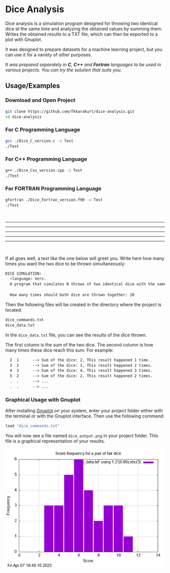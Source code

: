 # Dice Analysis

Dice analysis is a simulation program designed for throwing two identical dice at the same time and analyzing the obtained values by summing them. Writes the obtained results to a TXT file, which can then be exported to a plot with Gnuplot.

It was designed to prepare datasets for a machine learning project, but you can use it for a variety of other purposes.

*It was prepared separately in **C**, **C++** and **Fortran** languages to be used in various projects. You can try the solution that suits you.*
## Usage/Examples

### Download and Open Project

```bash
git clone https://github.com/fkkarakurt/dice-analysis.git
cd dice-analysis
```

### For C Programming Language

```bash
gcc ./Dice_C_version.c -o Test
./Test
```

### For C++ Programming Language

```bash
g++ ./Dice_Cxx_version.cpp -o Test
./Test
```

### For FORTRAN Programming Language

```bash
gfortran ./Dice_Fortran_version.f90 -o Test
./Test
```
&nbsp;

---
---
---
---
---

&nbsp;

If all goes well, a text like the one below will greet you. Write here how many times you want the two dice to be thrown simultaneously:

```bash
DICE SIMULATION:
  <language> Vers.
  A program that simulates N throws of two identical dice with the same characteristics.

  How many times should both dice are thrown together: 20
```

Then the following files will be created in the directory where the project is located.

```bash
dice_commands.txt
dice_data.txt
```

In the `dice_data.txt` file, you can see the results of the dice thrown.

The first column is the sum of the two dice. The second column is how many times these dice reach this sum. For example:

```txt
  2  1      --> Sum of the dice: 2, This result happened 1 time.
  3  2      --> Sum of the dice: 3, This result happened 2 times.
  4  3      --> Sum of the dice: 4, This result happened 3 times.
  5  2      --> Sum of the dice: 2, This result happened 2 times.
  .  .      --> ...
  .  .      --> ...

```

### Graphical Usage with Gnuplot

After installing [Gnuplot](http://www.gnuplot.info/) on your system, enter your project folder either with the terminal or with the Gnuplot interface. Then use the following command:

```bash
load "dice_commands.txt"
```

You will now see a file named `dice_output.png` in your project folder. This file is a graphical representation of your results.

![dice analysis example usage with Gnuplot](/test_outputs/dice_output.png "Dice analysis output plotting example")

